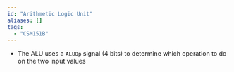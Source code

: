 ```yaml
---
id: "Arithmetic Logic Unit"
aliases: []
tags:
  - "CSM151B"
---
```


- The ALU uses a `ALUOp` signal (4 bits) to determine which operation to do on
  the two input values
